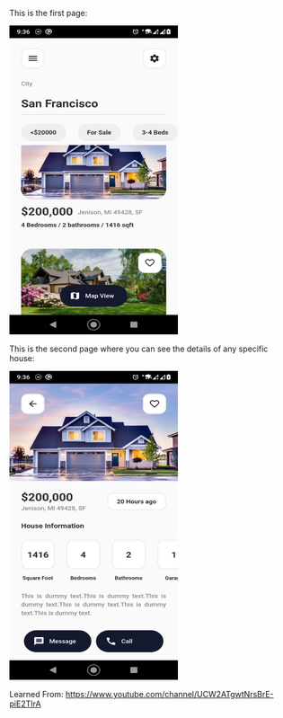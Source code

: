 This is the first page:

<img src="assets/images/show_one.png" width="300" height="550">

This is the second page where you can see the details of any specific house:

<img src="assets/images/show_two.png" width="300" height="550">

Learned From: https://www.youtube.com/channel/UCW2ATgwtNrsBrE-piE2TIrA
